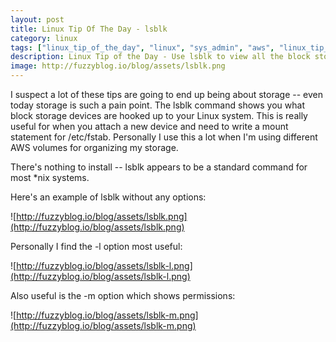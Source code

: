 ```yaml
---
layout: post
title: Linux Tip Of The Day - lsblk
category: linux
tags: ["linux_tip_of_the_day", "linux", "sys_admin", "aws", "linux_tip_of_the_day"]
description: Linux Tip of the Day - Use lsblk to view all the block storage devices attached to your system
image: http://fuzzyblog.io/blog/assets/lsblk.png
---
```

I suspect a lot of these tips are going to end up being about storage -- even today storage is such a pain point.  The lsblk command shows you what block storage devices are hooked up to your Linux system.  This is really useful for when you attach a new device and need to write a mount statement for /etc/fstab.  Personally I use this a lot when I'm using different AWS volumes for organizing my storage.

There's nothing to install -- lsblk appears to be a standard command for most *nix systems.

Here's an example of lsblk without any options:

![http://fuzzyblog.io/blog/assets/lsblk.png](http://fuzzyblog.io/blog/assets/lsblk.png)

Personally I find the -l option most useful:

![http://fuzzyblog.io/blog/assets/lsblk-l.png](http://fuzzyblog.io/blog/assets/lsblk-l.png)

Also useful is the -m option which shows permissions:

![http://fuzzyblog.io/blog/assets/lsblk-m.png](http://fuzzyblog.io/blog/assets/lsblk-m.png)

